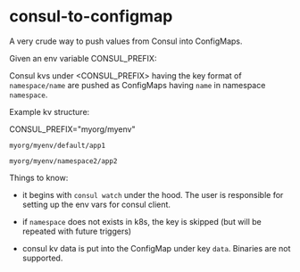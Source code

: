 # consul-to-configmap

A very crude way to push values from Consul into ConfigMaps.

Given an env variable CONSUL_PREFIX:

Consul kvs under <CONSUL_PREFIX> having the key format of `namespace/name` are pushed as ConfigMaps having `name` in namespace `namespace`.

Example kv structure:

CONSUL_PREFIX="myorg/myenv"

`myorg/myenv/default/app1`

`myorg/myenv/namespace2/app2`

Things to know:

* it begins with `consul watch` under the hood. The user is responsible for setting up the env vars for consul client.

* if `namespace` does not exists in k8s, the key is skipped (but will be repeated with future triggers)

* consul kv data is put into the ConfigMap under key `data`. Binaries are not supported.

